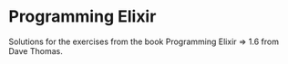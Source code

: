 # Programming Elixir

Solutions for the exercises from the book Programming Elixir => 1.6 from Dave Thomas.  

